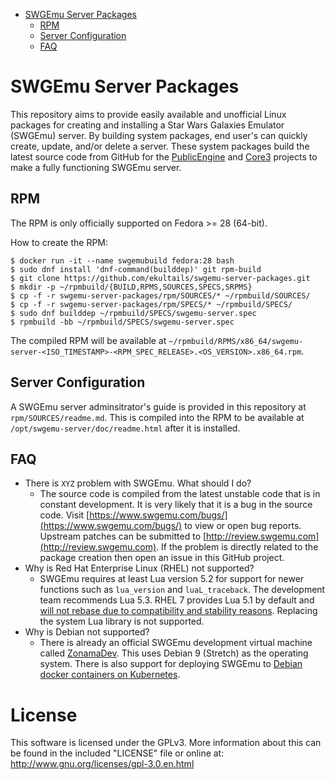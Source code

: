 * [SWGEmu Server Packages](#sgwemu-server-packages)
	* [RPM](#rpm)
	* [Server Configuration](#server-configuration)
	* [FAQ](#faq)


# SWGEmu Server Packages

This repository aims to provide easily available and unofficial Linux packages for creating and installing a Star Wars Galaxies Emulator (SWGEmu) server. By building system packages, end user's can quickly create, update, and/or delete a server. These system packages build the latest source code from GitHub for the [PublicEngine](https://github.com/TheAnswer/PublicEngine) and [Core3](https://github.com/TheAnswer/Core3) projects to make a fully functioning SWGEmu server.


## RPM

The RPM is only officially supported on Fedora >= 28 (64-bit).

How to create the RPM:
~~~
$ docker run -it --name swgemubuild fedora:28 bash
$ sudo dnf install 'dnf-command(builddep)' git rpm-build
$ git clone https://github.com/ekultails/swgemu-server-packages.git
$ mkdir -p ~/rpmbuild/{BUILD,RPMS,SOURCES,SPECS,SRPMS}
$ cp -f -r swgemu-server-packages/rpm/SOURCES/* ~/rpmbuild/SOURCES/
$ cp -f -r swgemu-server-packages/rpm/SPECS/* ~/rpmbuild/SPECS/
$ sudo dnf builddep ~/rpmbuild/SPECS/swgemu-server.spec
$ rpmbuild -bb ~/rpmbuild/SPECS/swgemu-server.spec
~~~

The compiled RPM will be available at `~/rpmbuild/RPMS/x86_64/swgemu-server-<ISO_TIMESTAMP>-<RPM_SPEC_RELEASE>.<OS_VERSION>.x86_64.rpm`.


## Server Configuration

A SWGEmu server adminsitrator's guide is provided in this repository at `rpm/SOURCES/readme.md`. This is compiled into the RPM to be available at `/opt/swgemu-server/doc/readme.html` after it is installed.


## FAQ

* There is `XYZ` problem with SWGEmu. What should I do?
	* The source code is compiled from the latest unstable code that is in constant development. It is very likely that it is a bug in the source code. Visit [https://www.swgemu.com/bugs/](https://www.swgemu.com/bugs/) to view or open bug reports. Upstream patches can be submitted to [http://review.swgemu.com](http://review.swgemu.com). If the problem is directly related to the package creation then open an issue in this GitHub project.
* Why is Red Hat Enterprise Linux (RHEL) not supported?
	* SWGEmu requires at least Lua version 5.2 for support for newer functions such as `lua_version` and `luaL_traceback`. The development team recommends Lua 5.3. RHEL 7 provides Lua 5.1 by default and [will not rebase due to compatibility and stability reasons](https://bugzilla.redhat.com/show_bug.cgi?id=1437243). Replacing the system Lua library is not supported.
* Why is Debian not supported?
	* There is already an official SWGEmu development virtual machine called [ZonamaDev](https://github.com/Scurby/ZonamaDev). This uses Debian 9 (Stretch) as the operating system. There is also support for deploying SWGEmu to [Debian docker containers on Kubernetes](https://github.com/TheAnswer/Core3/commit/5815f8f975f899f626bf39e8283ae1040f087db7).


# License

This software is licensed under the GPLv3. More information about this can be found in the included "LICENSE" file or online at: http://www.gnu.org/licenses/gpl-3.0.en.html
